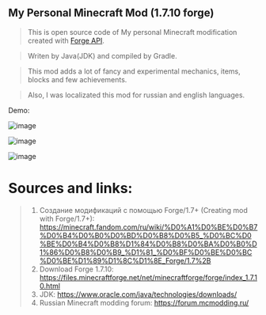 ## My Personal Minecraft Mod (1.7.10 forge)

> This is open source code of My personal Minecraft modification created with [Forge API](https://files.minecraftforge.net/net/minecraftforge/forge/index_1.7.10.html).

> Writen by Java(JDK) and compiled by Gradle.

> This mod adds a lot of fancy and experimental mechanics, items, blocks and few achievements.

> Also, I was localizated this mod for russian and english languages.

Demo:

![image](https://user-images.githubusercontent.com/56406918/195412636-162d9024-1b6e-4f51-901f-8559351bc5d4.png)

![image](https://user-images.githubusercontent.com/56406918/195410988-2bfb7bcb-4fcf-4bdb-85fc-3c742cfe5953.png)

![image](https://user-images.githubusercontent.com/56406918/195401632-3c9ed399-c35e-4560-8ea5-f1b96265a4ba.png)

# Sources and links:

> 1. Создание модификаций с помощью Forge/1.7+ (Creating mod with Forge/1.7+): https://minecraft.fandom.com/ru/wiki/%D0%A1%D0%BE%D0%B7%D0%B4%D0%B0%D0%BD%D0%B8%D0%B5_%D0%BC%D0%BE%D0%B4%D0%B8%D1%84%D0%B8%D0%BA%D0%B0%D1%86%D0%B8%D0%B9_%D1%81_%D0%BF%D0%BE%D0%BC%D0%BE%D1%89%D1%8C%D1%8E_Forge/1.7%2B
> 2. Download Forge 1.7.10: https://files.minecraftforge.net/net/minecraftforge/forge/index_1.7.10.html
> 3. JDK: https://www.oracle.com/java/technologies/downloads/
> 4. Russian Minecraft modding forum: https://forum.mcmodding.ru/

